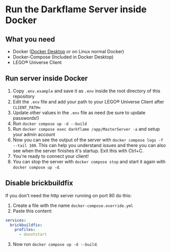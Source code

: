 # Run the Darkflame Server inside Docker

## What you need

- Docker ([Docker Desktop](https://hub.docker.com/editions/community/docker-ce-desktop-windows/) or on Linux normal Docker)
- Docker-Compose (Included in Docker Desktop)
- LEGO® Universe Client

## Run server inside Docker

1. Copy `.env.example` and save it as `.env` inside the root directory of this repository
2. Edit the `.env` file and add your path to your LEGO® Universe Client after `CLIENT_PATH=`
3. Update other values in the `.env` file as need (be sure to update passwords!)
4. Run `docker compose up -d --build`
5. Run `docker compose exec darkflame /app/MasterServer -a` and setup your admin account
6. Now you can see the output of the server with `docker compose logs -f --tail 100`. This can help you understand issues and there you can also see when the server finishes it's startup. Exit this with Ctrl+C.
7. You're ready to connect your client!
8. You can stop the server with `docker compose stop` and start it again with `docker compose up -d`.

## Disable brickbuildfix

If you don't need the http server running on port 80 do this:

1. Create a file with the name `docker-compose.override.yml`
2. Paste this content:

```yml
services:
  brickbuildfix:
    profiles:
      - donotstart
```

3. Now run `docker compose up -d --build`.
